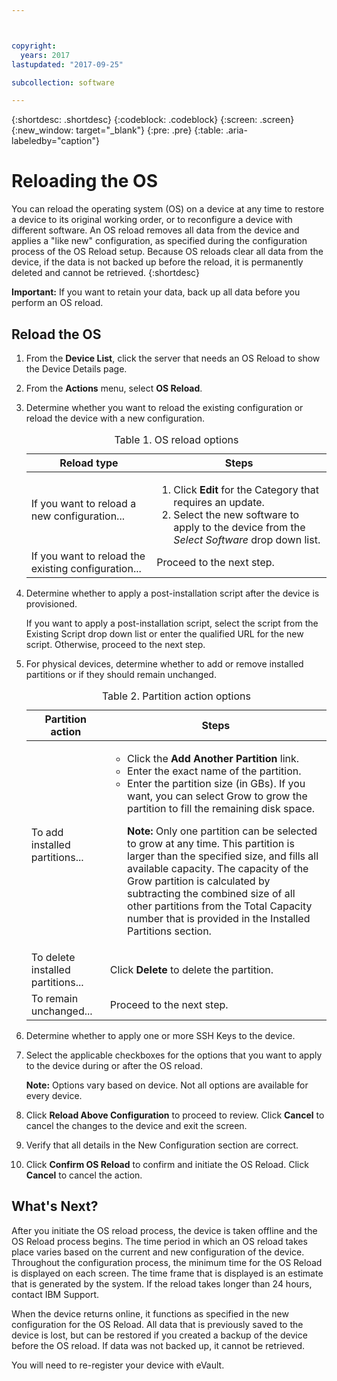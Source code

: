 ```yaml
---



copyright:
  years: 2017
lastupdated: "2017-09-25"

subcollection: software

---
```


{:shortdesc: .shortdesc}
{:codeblock: .codeblock}
{:screen: .screen}
{:new_window: target="_blank"}
{:pre: .pre}
{:table: .aria-labeledby="caption"}

#  Reloading the OS
You can reload the operating system (OS) on a device at any time to restore a device to its original working order, or to reconfigure a device with different software. An OS reload removes all data from the device and applies a "like new" configuration, as specified during the configuration process of the OS Reload setup. Because OS reloads clear all data from the device, if the data is not backed up before the reload, it is permanently deleted and cannot be retrieved.
{:shortdesc}

**Important:** If you want to retain your data, back up all data before you perform an OS reload.

## Reload the OS
1. From the **Device List**, click the server that needs an OS Reload to show the Device Details page.
2. From the **Actions** menu, select **OS Reload**.
3. Determine whether you want to reload the existing configuration or reload the device with a new configuration.

   <table>
   <CAPTION>Table 1. OS reload options</CAPTION>
   <THEAD>
   <TR>
   <th>Reload type</th>
   <th>Steps</th>
   </TR>
   </THEAD>
   <TBODY>
   <tr>
   <td>If you want to reload a new configuration...</td>
   <td>
   <ol>
   <li>Click <b>Edit</b> for the Category that requires an update.</li>
   <li>Select the new software to apply to the device from the <i>Select Software</i> drop down list.</li>
   </ol>
   </td>
   </tr>
   <tr>
   <td>If you want to reload the existing configuration...</td>
   <td>Proceed to the next step.</td>
   </tr>
   </TBODY>
   </table>

4. Determine whether to apply a post-installation script after the device is provisioned.

   If you want to apply a post-installation script, select the script from the Existing Script drop down list or enter the qualified URL for the new script.  Otherwise, proceed to the next step.

5. For physical devices, determine whether to add or remove installed partitions or if they should remain unchanged.

   <table>
   <CAPTION>Table 2. Partition action options</CAPTION>
   <THEAD>
   <TR>
   <th>Partition action</th>
   <th>Steps</th>
   </TR>
   </THEAD>
   <TBODY>
   <tr>
   <td>To add installed partitions...</td>
   <td>
   <ul>
   <li>Click the <b>Add Another Partition</b> link.</li>
   <li>Enter the exact name of the partition.</li>
   <li>Enter the partition size (in GBs). If you want, you can select Grow to grow the partition to fill the remaining disk space.
   <p><b>Note:</b> Only one partition can be selected to grow at any time. This partition is larger than the specified size, and fills all available capacity. The capacity of the Grow partition is calculated by subtracting the combined size of all other partitions from the Total Capacity number that is provided in the Installed Partitions section.</p>
   </li>
   </ul>
   </td>
   </tr>
   <tr>
   <td>To delete installed partitions...</td>
   <td>Click <b>Delete</b> to delete the partition.</td>
   </tr>
   <tr>
   <td>To remain unchanged...</td>
   <td>Proceed to the next step.</td>
   </tr>
   </TBODY>
   </table>

6. Determine whether to apply one or more SSH Keys to the device.

7. Select the applicable checkboxes for the options that you want to apply to the device during or after the OS reload.

   **Note:** Options vary based on device. Not all options are available for every device.

8. Click **Reload Above Configuration** to proceed to review. Click **Cancel** to cancel the changes to the device and exit the screen.

9. Verify that all details in the New Configuration section are correct.  

10. Click **Confirm OS Reload** to confirm and initiate the OS Reload. Click **Cancel** to cancel the action.

## What's Next?
After you initiate the OS reload process, the device is taken offline and the OS Reload process begins.
The time period in which an OS reload takes place varies based on the current and new configuration of the device.
Throughout the configuration process, the minimum time for the OS Reload is displayed on each screen.
The time frame that is displayed is an estimate that is generated by the system. If the reload takes longer than 24 hours, contact IBM Support.

When the device returns online, it functions as specified in the new configuration for the OS Reload. All data that is previously saved to the device is lost, but can be restored if you created a backup of the device before the OS reload. If data was not backed up, it cannot be retrieved.

You will need to re-register your device with eVault.

